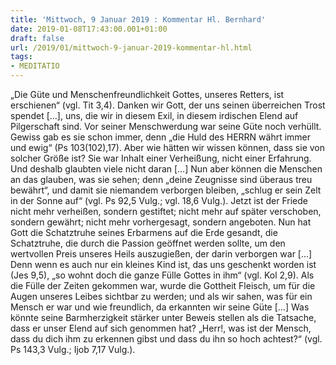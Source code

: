```yaml
---
title: 'Mittwoch, 9 Januar 2019 : Kommentar Hl. Bernhard'
date: 2019-01-08T17:43:00.001+01:00
draft: false
url: /2019/01/mittwoch-9-januar-2019-kommentar-hl.html
tags: 
- MEDITATIO
---
```


„Die Güte und Menschenfreundlichkeit Gottes, unseres Retters, ist erschienen“ (vgl. Tit 3,4). Danken wir Gott, der uns seinen überreichen Trost spendet \[…\], uns, die wir in diesem Exil, in diesem irdischen Elend auf Pilgerschaft sind. Vor seiner Menschwerdung war seine Güte noch verhüllt. Gewiss gab es sie schon immer, denn „die Huld des HERRN währt immer und ewig“ (Ps 103(102),17). Aber wie hätten wir wissen können, dass sie von solcher Größe ist? Sie war Inhalt einer Verheißung, nicht einer Erfahrung. Und deshalb glaubten viele nicht daran \[…\] Nun aber können die Menschen an das glauben, was sie sehen; denn „deine Zeugnisse sind überaus treu bewährt“, und damit sie niemandem verborgen bleiben, „schlug er sein Zelt in der Sonne auf“ (vgl. Ps 92,5 Vulg.; vgl. 18,6 Vulg.). Jetzt ist der Friede nicht mehr verheißen, sondern gestiftet; nicht mehr auf später verschoben, sondern gewährt; nicht mehr vorhergesagt, sondern angeboten. Nun hat Gott die Schatztruhe seines Erbarmens auf die Erde gesandt, die Schatztruhe, die durch die Passion geöffnet werden sollte, um den wertvollen Preis unseres Heils auszugießen, der darin verborgen war \[…\] Denn wenn es auch nur ein kleines Kind ist, das uns geschenkt worden ist (Jes 9,5), „so wohnt doch die ganze Fülle Gottes in ihm“ (vgl. Kol 2,9). Als die Fülle der Zeiten gekommen war, wurde die Gottheit Fleisch, um für die Augen unseres Leibes sichtbar zu werden; und als wir sahen, was für ein Mensch er war und wie freundlich, da erkannten wir seine Güte \[…\] Was könnte seine Barmherzigkeit stärker unter Beweis stellen als die Tatsache, dass er unser Elend auf sich genommen hat? „Herr!, was ist der Mensch, dass du dich ihm zu erkennen gibst und dass du ihn so hoch achtest?“ (vgl. Ps 143,3 Vulg.; Ijob 7,17 Vulg.).